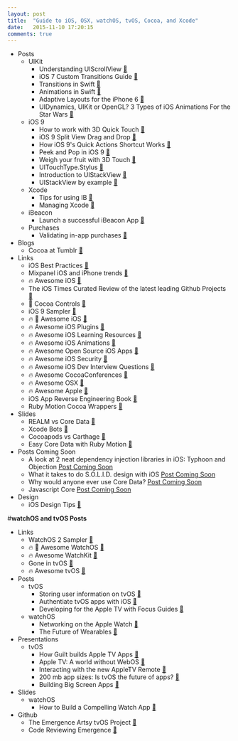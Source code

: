 ```yaml
---
layout: post
title:  "Guide to iOS, OSX, watchOS, tvOS, Cocoa, and Xcode"
date:   2015-11-10 17:20:15
comments: true
---
```


- Posts
    - UIKit 
        - Understanding UIScrollView [:link:](http://oleb.net/blog/2014/04/understanding-uiscrollview/)
        - iOS 7 Custom Transitions Guide [:link:](https://www.captechconsulting.com/blogs/ios-7-tutorial-series-custom-navigation-transitions--more)
        - Transitions in Swift [:link:](http://mathewsanders.com/interactive-transitions-in-swift/)
        - Animations in Swift [:link:](http://mathewsanders.com/animations-in-swift-part-two/)
        - Adaptive Layouts for the iPhone 6 [:link:](http://mathewsanders.com/designing-adaptive-layouts-for-iphone-6-plus/)
        - UIDynamics, UIKit or OpenGL? 3 Types of iOS Animations For the Star Wars [:link:](https://yalantis.com/blog/uidynamics-uikit-or-opengl-3-types-of-ios-animations-for-the-star-wars/?utm_campaign=iOS%2BDev%2BWeekly&utm_medium=web&utm_source=iOS_Dev_Weekly_Issue_221)
    - iOS 9
        - How to work with 3D Quick Touch [:link:](http://useyourloaf.com/blog/adding-3d-touch-quick-actions.html)
        - iOS 9 Split View Drag and Drop [:link:](http://blog.mikeswanson.com/post/130420781424/split-view-drag-and-drop)
        - How iOS 9's Quick Actions Shortcut Works [:link:](http://www.stringcode.co.uk/add-ios-9s-quick-actions-shortcut-support-in-15-minutes-right-now/?utm_campaign=This%2BWeek%2Bin%2BSwift&utm_medium=email&utm_source=This_Week_in_Swift_54)
        - Peek and Pop in iOS 9 [:link:](http://krakendev.io/peek-pop/?utm_campaign=iOS%2BDev%2BWeekly&utm_medium=email&utm_source=iOS_Dev_Weekly_Issue_219)
        - Weigh your fruit with 3D Touch [:link:](http://flexmonkey.blogspot.com/2015/10/the-plum-o-meter-weighing-plums-using.html?utm_campaign=This%2BWeek%2Bin%2BSwift&utm_medium=email&utm_source=This_Week_in_Swift_59)
        - UITouchType.Stylus [:link:](http://www.russbishop.net/uitouchtypestylus?utm_campaign=iOS%2BDev%2BWeekly&utm_medium=email&utm_source=iOS_Dev_Weekly_Issue_225)
        - Introduction to UIStackView [:page_facing_up:](http://www.thinkandbuild.it/introduction-to-uistackview/)
        - UIStackView by example [:page_facing_up:](https://www.hackingwithswift.com/read/31/2/uistackview-by-example)
    - Xcode
        - Tips for using IB [:link:](http://merowing.info/2015/11/tips-for-interface-builder/)
        - Managing Xcode [:link:](http://pewpewthespells.com/blog/managing_xcode.html#xcscheme)
    - iBeacon
        - Launch a successful iBeacon App [:link:](http://www.vektordigital.com/2015/11/16/crafting-and-launching-successful-beacon-apps/?utm_campaign=iOS%2BDev%2BWeekly&utm_medium=email&utm_source=iOS_Dev_Weekly_Issue_225)
    - Purchases
        - Validating in-app purchases [:link:](http://futurice.com/blog/validating-in-app-purchases-in-your-ios-app)
- Blogs
    - Cocoa at Tumblr [:link:](http://cocoa.tumblr.com/)
- Links
    - iOS Best Practices [:link:](https://github.com/futurice/ios-good-practices)
    - Mixpanel iOS and iPhone trends [:link:](https://mixpanel.com/trends/#report/iphone_models)
    - :fire: Awesome iOS [:link:](https://github.com/vsouza/awesome-ios)
    - The iOS Times Curated Review of the latest leading Github Projects [:link:](http://theiostimes.com/)
    - :raised_hands: Cocoa Controls [:link:](https://www.cocoacontrols.com/)
    - iOS 9 Sampler [:link:](https://github.com/shu223/iOS-9-Sampler)
    - :fire: :raised_hands: Awesome iOS [:link:](https://github.com/vsouza/awesome-ios)
    - :fire: Awesome iOS Plugins [:link:](https://github.com/sanketfirodiya/awesome-ios-plugins)
    - :fire: Awesome iOS Learning Resources [:link:](https://github.com/sanketfirodiya/iOS-learning-resources)
    - :fire: Awesome iOS Animations [:link:](https://github.com/sxyx2008/awesome-ios-animation)
    - :fire: Awesome Open Source iOS Apps [:link:](https://github.com/dkhamsing/open-source-ios-apps)
    - :fire: Awesome iOS Security [:link:](https://github.com/ashishb/osx-and-ios-security-awesome)
    - :fire: Awesome iOS Dev Interview Questions [:link:](https://github.com/CameronBanga/iOS-Developer-and-Designer-Interview-Questions)
    - :fire: Awesome CocoaConferences [:link:](https://github.com/Lascorbe/CocoaConferences)
    - :fire: Awesome OSX [:link:](https://github.com/iCHAIT/awesome-osx)
    - :fire: Awesome Apple [:link:](https://github.com/joeljfischer/awesome-apple)
    - iOS App Reverse Engineering Book [:link:](https://github.com/iosre/iOSAppReverseEngineering/blob/master/iOSAppReverseEngineering.pdf)
    - Ruby Motion Cocoa Wrappers [:link:](https://github.com/rubymotion/BubbleWrap)
- Slides
    - REALM vs Core Data [:floppy_disk:](https://speakerdeck.com/joshuadutton/using-realm-for-data-persistence-a-comparison-with-core-data)
    - Xcode Bots [:floppy_disk:](https://speakerdeck.com/romainpouclet/cocoaheads-montreal-xcode-bots)
    - Cocoapods vs Carthage [:floppy_disk:](https://speakerdeck.com/romainpouclet/managing-your-dependencies-using-carthage)
    - Easy Core Data with Ruby Motion [:floppy_disk:](https://speakerdeck.com/styrmis/simpler-core-data-with-rubymotion)
- Posts Coming Soon
    - A look at 2 neat dependency injection libraries in iOS: Typhoon and Objection [Post Coming Soon]()
    - What it takes to do S.O.L.I.D. design with iOS [Post Coming Soon]()
    - Why would anyone ever use Core Data? [Post Coming Soon]()
    - Javascript Core [Post Coming Soon]()
- Design
  - iOS Design Tips [:link:](http://ramotion.github.io/iOS-design-tips/)


#**watchOS and tvOS Posts**
- Links
    - WatchOS 2 Sampler [:link:](https://github.com/shu223/watchOS-2-Sampler)
    - :fire: :raised_hands: Awesome WatchOS [:link:](https://github.com/yenchenlin1994/awesome-watchos)
    - :fire: Awesome WatchKit [:link:](https://github.com/sanketfirodiya/sample-watchkit-apps)
    - Gone in tvOS [:link:](https://gist.github.com/erica/d9b36c57500a6832ef7b)
    - :fire: Awesome tvOS [:link:](https://github.com/mbcrump/awesome-tvos/blob/master/README.md)
- Posts
    + tvOS
        + Storing user information on tvOS [:page_facing_up:](http://www.marisibrothers.com/2015/10/storing-your-data-on-tvos.html)
        + Authentiate tvOS apps with iOS [:page_facing_up:](https://github.com/rsattar/Voucher)
        + Developing for the Apple TV with Focus Guides [:page_facing_up:](http://blog.houzz.com/post/133536064443/developing-for-apple-tv-part-ii?utm_campaign=iOS%2BDev%2BWeekly&utm_medium=email&utm_source=iOS_Dev_Weekly_Issue_225)
    + watchOS
        + Networking on the Apple Watch [:page_facing_up:](https://felixha.wordpress.com/2015/07/07/apple-watch-networking-in-glance/?utm_campaign=This%2BWeek%2Bin%2BSwift&utm_medium=email&utm_source=This_Week_in_Swift_63)
        + The Future of Wearables [:page_facing_up:](http://helenvholmes.com/the-future-of-wearables/?utm_campaign=This%2BWeek%2Bin%2BSwift&utm_medium=email&utm_source=This_Week_in_Swift_63)
- Presentations
    - tvOS
        - How Guilt builds Apple TV Apps [:floppy_disk:](http://tech.gilt.com/tvos/2015/10/13/apple-tv-tvos-swift-development-focus-engine/)
        - Apple TV: A world without WebOS [:floppy_disk:](https://medium.com/bpxl-craft/apple-tv-a-world-without-webkit-5c428a64a6dd#.rdk3bnrqc)
        - Interacting with the new AppleTV Remote [:floppy_disk:](http://www.marisibrothers.com/2015/10/interacting-with-new-apple-tv-remote.html)
        - 200 mb app sizes: Is tvOS the future of apps? [:floppy_disk:](https://realm.io/news/is-tvos-the-future-of-apps/)
        - Building Big Screen Apps [:floppy_disk:](https://speakerdeck.com/neonichu/bring-your-apps-to-the-big-screen)
- Slides
    - watchOS
        - How to Build a Compelling Watch App [:floppy_disk:](http://www.kristinathai.com/wp-content/uploads/2014/09/Compelling-Watch-App.pdf)
- Github
    - The Emergence Artsy tvOS Project [:link:](https://github.com/artsy/Emergence/)
    - Code Reviewing Emergence [:link:](http://artsy.github.io/blog/2015/11/05/Emergence-Code-Review/)

